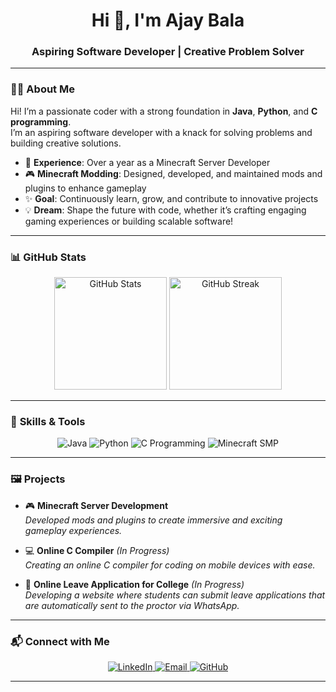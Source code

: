 <h1 align="center">Hi 👋, I'm Ajay Bala</h1>
<h3 align="center">Aspiring Software Developer | Creative Problem Solver</h3>

---

### 🧑‍💻 **About Me**
Hi! I’m a passionate coder with a strong foundation in **Java**, **Python**, and **C programming**.  
I’m an aspiring software developer with a knack for solving problems and building creative solutions.

- 🌟 **Experience**: Over a year as a Minecraft Server Developer  
- 🎮 **Minecraft Modding**: Designed, developed, and maintained mods and plugins to enhance gameplay  
- ✨ **Goal**: Continuously learn, grow, and contribute to innovative projects  
- 💡 **Dream**: Shape the future with code, whether it’s crafting engaging gaming experiences or building scalable software!  

---

### 📊 **GitHub Stats**
<p align="center">
  <img src="https://github-readme-stats.vercel.app/api?username=Ajayrx&show_icons=true&theme=radical" alt="GitHub Stats" height="180px"/>
  <img src="https://github-readme-streak-stats.herokuapp.com/?user=Ajayrx&theme=radical" alt="GitHub Streak" height="180px"/>
</p>

---

### 🚀 **Skills & Tools**
<p align="center">
  <img src="https://img.shields.io/badge/Java-ED8B00?style=for-the-badge&logo=java&logoColor=white" alt="Java" />
  <img src="https://img.shields.io/badge/Python-3776AB?style=for-the-badge&logo=python&logoColor=white" alt="Python" />
  <img src="https://img.shields.io/badge/C_Programming-A8B9CC?style=for-the-badge&logo=c&logoColor=white" alt="C Programming" />
  <img src="https://img.shields.io/badge/Minecraft_Server-62B47A?style=for-the-badge&logo=java&logoColor=white" alt="Minecraft SMP" />
</p>

---

### 🖼️ **Projects**
- 🎮 **Minecraft Server Development**  
  *Developed mods and plugins to create immersive and exciting gameplay experiences.*  

- 💻 **Online C Compiler** *(In Progress)*  
  *Creating an online C compiler for coding on mobile devices with ease.*  

- 📝 **Online Leave Application for College** *(In Progress)*  
  *Developing a website where students can submit leave applications that are automatically sent to the proctor via WhatsApp.*  

---

### 📬 **Connect with Me**
<p align="center">
  <a href="https://www.linkedin.com/in/ajay-bala-849841230/" target="_blank">
    <img src="https://img.shields.io/badge/LinkedIn-0077B5?style=for-the-badge&logo=linkedin&logoColor=white" alt="LinkedIn" />
  </a>
  <a href="mailto:ajay0i0know@gmail.com" target="_blank">
    <img src="https://img.shields.io/badge/Email-D14836?style=for-the-badge&logo=gmail&logoColor=white" alt="Email" />
  </a>
  <a href="https://github.com/Ajayrx" target="_blank">
    <img src="https://img.shields.io/badge/GitHub-181717?style=for-the-badge&logo=github&logoColor=white" alt="GitHub" />
  </a>
</p>

---
